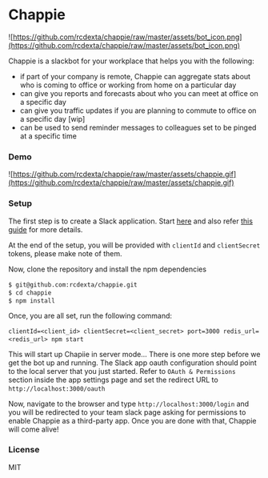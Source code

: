 # Chappie

![https://github.com/rcdexta/chappie/raw/master/assets/bot_icon.png](https://github.com/rcdexta/chappie/raw/master/assets/bot_icon.png)

Chappie is a slackbot for your workplace that helps you with the following:

* if part of your company is remote, Chappie can aggregate stats about who is coming to office or working from home on a particular day
* can give you reports and forecasts about who you can meet at office on a specific day
* can give you traffic updates if you are planning to commute to office on a specific day [wip]
* can be used to send reminder messages to colleagues set to be pinged at a specific time

### Demo

![https://github.com/rcdexta/chappie/raw/master/assets/chappie.gif](https://github.com/rcdexta/chappie/raw/master/assets/chappie.gif)

### Setup

The first step is to create a Slack application. Start [here](https://api.slack.com/apps?new_app=1) and also refer [this guide](https://api.slack.com/slack-apps) for more details.

At the end of the setup, you will be provided with `clientId`  and `clientSecret` tokens, please make note of them.

Now, clone the repository and install the npm dependencies

```shell
$ git@github.com:rcdexta/chappie.git
$ cd chappie
$ npm install
```

Once, you are all set, run the following command:

```shell
clientId=<client_id> clientSecret=<client_secret> port=3000 redis_url=<redis_url> npm start
```

This will start up Chapiie in server mode… There is one more step before we get the bot up and running. The Slack app oauth configuration should point to the local server that you just started. Refer to `OAuth & Permissions` section inside the app settings page and set the redirect URL to `http://localhost:3000/oauth`

Now, navigate to the browser and type `http://localhost:3000/login` and you will be redirected to your team slack page asking for permissions to enable Chappie as a third-party app. Once you are done with that, Chappie will come alive!

### License

MIT
